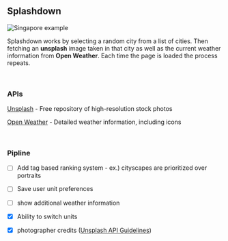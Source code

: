 ## Splashdown

![Singapore example](https://imgur.com/iovYWqR.jpg)

Splashdown works by selecting a random city from a list of cities.  Then fetching an **unsplash** image taken in that city as well as the current weather information from **Open Weather**.  Each time the page is loaded the process repeats.

<br>

### APIs

[Unsplash](https://unsplash.com/developers) - Free repository of high-resolution stock photos

[Open Weather](https://openweathermap.org/api) - Detailed weather information, including icons

<br>

### Pipline 

- [ ] Add tag based ranking system - ex.) cityscapes are prioritized over portraits

- [ ] Save user unit preferences

- [ ] show additional weather information

- [x] Ability to switch units

- [x] photographer credits ([Unsplash API Guidelines](https://help.unsplash.com/en/articles/2511245-unsplash-api-guidelines))
